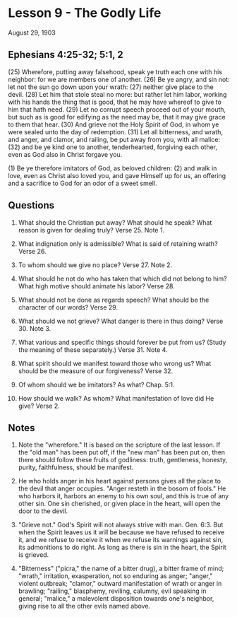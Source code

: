# Lesson 9 - The Godly Life

August 29, 1903

## Ephesians 4:25-32; 5:1, 2

(25) Wherefore, putting away falsehood, speak ye truth each one with his neighbor: for we are members one of another. (26) Be ye angry, and sin not: let not the sun go down upon your wrath: (27) neither give place to the devil. (28) Let him that stole steal no more: but rather let him labor, working with his hands the thing that is good, that he may have whereof to give to him that hath need. (29) Let no corrupt speech proceed out of your mouth, but such as is good for edifying as the need may be, that it may give grace to them that hear. (30) And grieve not the Holy Spirit of God, in whom ye were sealed unto the day of redemption. (31) Let all bitterness, and wrath, and anger, and clamor, and railing, be put away from you, with all malice: (32) and be ye kind one to another, tenderhearted, forgiving each other, even as God also in Christ forgave you.

(1) Be ye therefore imitators of God, as beloved children: (2) and walk in love, even as Christ also loved you, and gave Himself up for us, an offering and a sacrifice to God for an odor of a sweet smell.

## Questions

1. What should the Christian put away? What should he speak? What reason is given for dealing truly? Verse 25. Note 1.

2. What indignation only is admissible? What is said of retaining wrath? Verse 26.

3. To whom should we give no place? Verse 27. Note 2.

4. What should he not do who has taken that which did not belong to him? What high motive should animate his labor? Verse 28.

5. What should not be done as regards speech? What should be the character of our words? Verse 29.

6. What should we not grieve? What danger is there in thus doing? Verse 30. Note 3.

7. What various and specific things should forever be put from us? (Study the meaning of these separately.) Verse 31. Note 4.

8. What spirit should we manifest toward those who wrong us? What should be the measure of our forgiveness? Verse 32.

9. Of whom should we be imitators? As what? Chap. 5:1.

10. How should we walk? As whom? What manifestation of love did He give? Verse 2.

## Notes

1. Note the "wherefore." It is based on the scripture of the last lesson. If the "old man" has been put off, if the "new man" has been put on, then there should follow these fruits of godliness: truth, gentleness, honesty, purity, faithfulness, should be manifest.

2. He who holds anger in his heart against persons gives all the place to the devil that anger occupies. "Anger resteth in the bosom of fools." He who harbors it, harbors an enemy to his own soul, and this is true of any other sin. One sin cherished, or given place in the heart, will open the door to the devil.

3. "Grieve not." God's Spirit will not always strive with man. Gen. 6:3. But when the Spirit leaves us it will be because we have refused to receive it, and we refuse to receive it when we refuse its warnings against sin, its admonitions to do right. As long as there is sin in the heart, the Spirit is grieved.

4. "Bitterness" ("picra," the name of a bitter drug), a bitter frame of mind; "wrath," irritation, exasperation, not so enduring as anger; "anger," violent outbreak; "clamor," outward manifestation of wrath or anger in brawling; "railing," blasphemy, reviling, calumny, evil speaking in general; "malice," a malevolent disposition towards one's neighbor, giving rise to all the other evils named above.